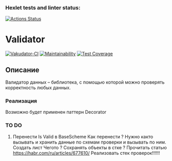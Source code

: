 ### Hexlet tests and linter status:
[![Actions Status](https://github.com/AlexSorb/java-project-78/actions/workflows/hexlet-check.yml/badge.svg)](https://github.com/AlexSorb/java-project-78/actions)

# Validator
[![Vakudator-CI](https://github.com/AlexSorb/java-project-78/actions/workflows/validator-CI.yml/badge.svg)](https://github.com/AlexSorb/java-project-78/actions/workflows/validator-CI.yml)
[![Maintainability](https://api.codeclimate.com/v1/badges/8d20511ba2a3768047f9/maintainability)](https://codeclimate.com/github/AlexSorb/java-project-78/maintainability)
[![Test Coverage](https://api.codeclimate.com/v1/badges/8d20511ba2a3768047f9/test_coverage)](https://codeclimate.com/github/AlexSorb/java-project-78/test_coverage)

## Описание
Валидатор данных – библиотека, с помощью которой можно проверять корректность любых данных. 


### Реализация 

Возможно будет применен паттерн Decorator 


### TO DO

1) Перенести Is Valid в BaseScheme
    Как перенести ?
    Нужно както вызывать и хранить данные по схемам проверки и вызывать по ним.
    Создать лист Чегото ?
    Сохранять объекты в стке ?
     Прочитать статью https://habr.com/ru/articles/677610/
   Реализовать стек проверок!!!!!!
